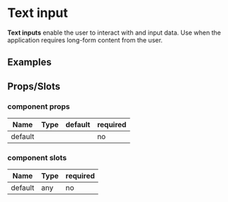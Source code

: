 
# Text input

**Text inputs** enable the user to interact with and input data. Use when the application requires long-form content from the user.


## Examples

<Codepen codePenId="VBYOpp"></Codepen>

## Props/Slots

### component props

| Name | Type | default | required |
| ------ | ----------- | ------ | -----|
| default   |   |  | no | 

### component slots

| Name | Type | required |
| ------ | ----------- | ------ |
| default   | any | no |